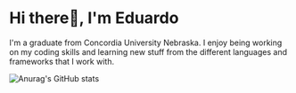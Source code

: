 # Hi there👋, I'm Eduardo

I'm a graduate from Concordia University Nebraska. I enjoy being working on my coding skills and learning new stuff from the different languages and frameworks that I work with.

![Anurag's GitHub stats](https://github-readme-stats.vercel.app/api?username=EduardoJRP&show_icons=true&theme=radical&rank_icon=github)
